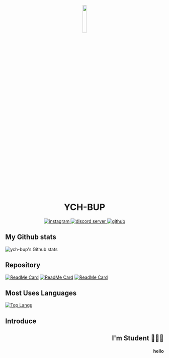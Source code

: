 <div align=center>
  <img src="https://images-ext-2.discordapp.net/external/ZeNU7OTsjrcFlY_Cbe1plfLI4QmZW1CErPlZJgiiAas/%3Fsize%3D1024/https/cdn.discordapp.com/avatars/602011789408075777/b78b9e350f53ec13ab899a1e8a6bdfe7.png?width=502&height=502" width="15%" height="15%">
  <h1>YCH-BUP</h1>
  <p align="center">
    <a href="https://www.instagram.com/ych.bup">
      <img src="https://img.shields.io/badge/instagram-ych.bup-red?logo=instagram&style=flat-square" alt="instagram">
    </a>
    <a href="https://discord.gg/3EHWced">
      <img src="https://img.shields.io/badge/server-Test Server-7289d9?logo=discord&style=flat-square" alt="discord server">
    </a>
    <a href="https://github.com/ych-bup">
      <img src="https://img.shields.io/badge/github-ych--bup-black?logo=github&style=flat-square" alt="github">
    </a>
  </p>
</div>

## My Github stats

![ych-bup's Github stats](https://github-readme-stats.vercel.app/api?username=ych-bup&show_icons=true&theme=tokyonight)&nbsp;

## Repository

[![ReadMe Card](https://github-readme-stats.vercel.app/api/pin/?username=ych-bup&repo=Ich.BOT&bg_color=000&text_color=fff)](https://github.com/ych-bup/Ich.BOT)
[![ReadMe Card](https://github-readme-stats.vercel.app/api/pin/?username=ych-bup&repo=moon-phase&bg_color=000&text_color=fff)](https://github.com/ych-bup/moon-phase)
[![ReadMe Card](https://github-readme-stats.vercel.app/api/pin/?username=ych-bup&repo=Ich-DOCS&bg_color=000&text_color=fff)](https://github.com/ych-bup/Ich-DOCS)

## Most Uses Languages

[![Top Langs](https://github-readme-stats.vercel.app/api/top-langs/?username=ych-bup&langs_count=8&bg_color=000&text_color=fff)](https://github.com/ych-bup/Ich.BOT)

## Introduce

<div align=right>
  <h2>I'm Student 📗📘📙</h2>
  <h4 padding-right="10%">hello</h4>
  
</div>
